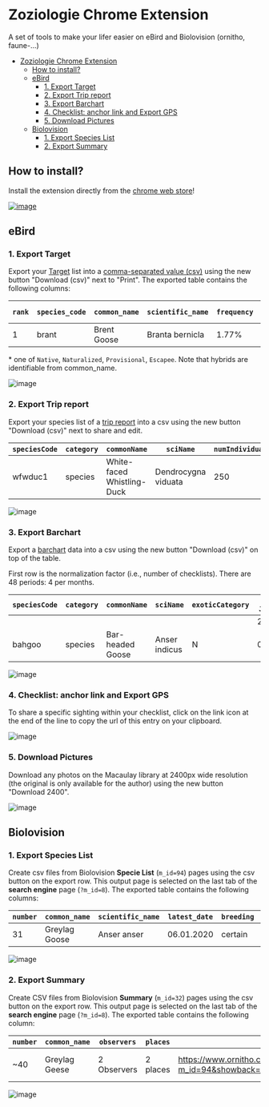 # Zoziologie Chrome Extension

A set of tools to make your lifer easier on eBird and Biolovision (ornitho, faune-...)

- [Zoziologie Chrome Extension](#zoziologie-chrome-extension)
  - [How to install?](#how-to-install)
  - [eBird](#ebird)
    - [1. Export Target](#1-export-target)
    - [2. Export Trip report](#2-export-trip-report)
    - [3. Export Barchart](#3-export-barchart)
    - [4. Checklist: anchor link and Export GPS](#4-checklist-anchor-link-and-export-gps)
    - [5. Download Pictures](#5-download-pictures)
  - [Biolovision](#biolovision)
    - [1. Export Species List](#1-export-species-list)
    - [2. Export Summary](#2-export-summary)

## How to install?

Install the extension directly from the [chrome web store](<[Zoziologie](https://chrome.google.com/webstore/detail/zoziologie/ikoemgmlmapdnjkphgficpdlkfiepodh)>)!

[![image](https://user-images.githubusercontent.com/7571260/213334689-48582f00-4a24-46b6-a56f-3b1b230cb456.png)](https://chrome.google.com/webstore/detail/zoziologie/ikoemgmlmapdnjkphgficpdlkfiepodh)

## eBird

### 1. Export Target

Export your [Target](https://ebird.org/targets) list into a [comma-separated value (csv)](https://en.wikipedia.org/wiki/Comma-separated_values) using the new button "Download (csv)" next to "Print". The exported table contains the following columns:

| `rank` | `species_code` | `common_name` | `scientific_name` | `frequency` | `category` \* |
| ------ | -------------- | ------------- | ----------------- | ----------- | ------------- |
| 1      | brant          | Brent Goose   | Branta bernicla   | 1.77%       | Native        |

\* one of `Native`, `Naturalized`, `Provisional`, `Escapee`. Note that hybrids are identifiable from common_name.

![image](assets/target.png)

### 2. Export Trip report

Export your species list of a [trip report](https://ebird.org/targets) into a csv using the new button "Download (csv)" next to share and edit.

| `speciesCode` | `category` | `commonName`               | `sciName`           | `numIndividuals` | `numChecklists` | `numPhotos` | `numAudio` | `numVideo` | `isLifer` | `numMedia` | `exoticCategory` |
| ------------- | ---------- | -------------------------- | ------------------- | ---------------- | --------------- | ----------- | ---------- | ---------- | --------- | ---------- | ---------------- |
| wfwduc1       | species    | White-faced Whistling-Duck | Dendrocygna viduata | 250              | 2               | 0           | 0          | 0          | FALSE     | 0          |                  |

![image](assets/tripreport.png)

### 3. Export Barchart

Export a [barchart](https://ebird.org/barchart) data into a csv using the new button "Download (csv)" on top of the table.

First row is the normalization factor (i.e., number of checklists). There are 48 periods: 4 per months.

| `speciesCode` | `category` | `commonName`     | `sciName`     | `exoticCategory` | `1-Jan` | `2-Jan` | `...` | `4-Dec` |
| ------------- | ---------- | ---------------- | ------------- | ---------------- | ------- | ------- | ----- | ------- |
|               |            |                  |               |                  | 247     | 259     | ...   | 257     |
| bahgoo        | species    | Bar-headed Goose | Anser indicus | N                | 0       | 0       | ...   | 0       |

![image](assets/barchart.png)

### 4. Checklist: anchor link and Export GPS

To share a specific sighting within your checklist, click on the link icon at the end of the line to copy the url of this entry on your clipboard.

![image](assets/checklist.png)

### 5. Download Pictures

Download any photos on the Macaulay library at 2400px wide resolution (the original is only available for the author) using the new button "Download 2400".

![image](assets/macaulay.png)

## Biolovision

### 1. Export Species List

Create csv files from Biolovision **Specie List** (`m_id=94`) pages using the csv button on the export row. This output page is selected on the last tab of the **search engine** page (`?m_id=8`). The exported table contains the following columns:

| `number` | `common_name` | `scientific_name` | `latest_date` | `breeding` | `link_observation`                                                                                                                                                                                                                                                                                          | `link_stat`                                                                    | `link_info`                                                                                  |
| -------- | ------------- | ----------------- | ------------- | ---------- | ----------------------------------------------------------------------------------------------------------------------------------------------------------------------------------------------------------------------------------------------------------------------------------------------------------- | ------------------------------------------------------------------------------ | -------------------------------------------------------------------------------------------- |
| 31       | Greylag Goose | Anser anser       | 06.01.2020    | certain    | <https://www.ornitho.ch/index.php?m_id=94&showback=stor&p_c=5&p_cc=-1&sp_tg=1&sp_DateSynth=02.06.2020&sp_DChoice=offset&sp_DOffset=5&sp_SChoice=species&sp_S=60&sp_PChoice=canton&sp_cC=000100110000000000000011001001100000000000000000000&sp_FChoice=list&sp_FDisplay=DATE_PLACE_SPECIES&sp_DFormat=DESC> | <https://www.ornitho.ch/index.php?m_id=81&frmSpecies=60&sp_tg=1&showback=stor> | <https://www.ornitho.ch/index.php?m_id=15&showback=stor&backlink=skip&frmSpecies=60&sp_tg=1> |

![image](assets/species.png)

### 2. Export Summary

Create CSV files from Biolovision **Summary** (`m_id=32`) pages using the csv button on the export row. This output page is selected on the last tab of the **search engine** page (`?m_id=8`). The exported table contains the following column:

| `number` | `common_name` | `observers` | `places` | `link_observations`                                                                                                                                                                                                                                                                                                                 | `link_stat`                                                                             | `link_info`                                                                                         | `photo` |
| -------- | ------------- | ----------- | -------- | ----------------------------------------------------------------------------------------------------------------------------------------------------------------------------------------------------------------------------------------------------------------------------------------------------------------------------------- | --------------------------------------------------------------------------------------- | --------------------------------------------------------------------------------------------------- | ------- |
| ~40      | Greylag Geese | 2 Observers | 2 places | <https://www.ornitho.ch/index.php?m_id=94&showback=stor&p_c=5&p_cc=-1&sp_tg=1&sp_DateSynth=01.06.2020&sp_DChoice=range&sp_DFrom=01.06.2020&sp_DTo=01.06.2020&sp_SChoice=species&sp_S=60&sp_PChoice=canton&sp_cC=000100110000000000000011001001100000000000000000000&sp_FChoice=list&sp_FDisplay=DATE_PLACE_SPECIES&sp_DFormat=DESC> | <https://www.ornitho.ch/index.php?m_id=81&frmSpecies=60&showback=stor&cDate=2020-06-01> | <https://www.ornitho.ch/index.php?m_id=15&showback=stor&backlink=skip&y=2020&frmSpecies=60&sp_tg=1> |

![image](assets/summary.png)
